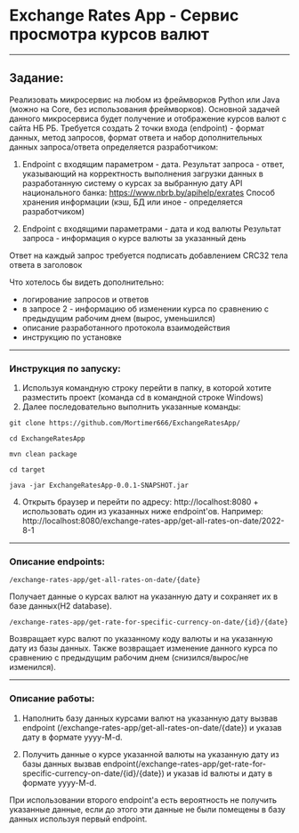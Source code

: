 # Exchange Rates App - Сервис просмотра курсов валют
****
## Задание:
Реализовать микросервис на любом из фреймворков Python или Java (можно на Core, без использования фреймворков).
Основной задачей данного микросервиса будет получение и отображение курсов валют с сайта НБ РБ.
Требуется создать 2 точки входа (endpoint) - формат данных, метод запросов, формат ответа и набор дополнительных данных запроса/ответа определяется разработчиком:

1. Endpoint с входящим параметром - дата.
Результат запроса - ответ, указывающий на корректность выполнения загрузки данных в разработанную систему о курсах за выбранную дату
API национального банка: https://www.nbrb.by/apihelp/exrates
Способ хранения информации (кэш, БД или иное - определяется разработчиком)

2. Endpoint с входящими параметрами - дата и код валюты
Результат запроса - информация о курсе валюты за указанный день

Ответ на каждый запрос требуется подписать добавлением CRC32 тела ответа в заголовок

Что хотелось бы видеть дополнительно:
- логирование запросов и ответов
- в запросе 2 - информацию об изменении курса по сравнению с предыдущим рабочим днем (вырос, уменьшился)
- описание разработанного протокола взаимодействия
- инструкцию по установке
****
### Инструкция по запуску:
1. Используя командную строку перейти в папку, в которой хотите разместить проект (команда cd в командной строке Windows)
2. Далее последовательно выполнить указанные команды:
```
git clone https://github.com/Mortimer666/ExchangeRatesApp/
```
```
cd ExchangeRatesApp
```
```
mvn clean package
```
```
cd target
```
```
java -jar ExchangeRatesApp-0.0.1-SNAPSHOT.jar
```
4. Открыть браузер и перейти по адресу: http://localhost:8080 + использовать один из указанных ниже endpoint'ов.
Например: http://localhost:8080/exchange-rates-app/get-all-rates-on-date/2022-8-1
****
### Описание endpoints:
```
/exchange-rates-app/get-all-rates-on-date/{date}
```
Получает данные о курсах валют на указанную дату и сохраняет их в базе данных(H2 database).
```
/exchange-rates-app/get-rate-for-specific-currency-on-date/{id}/{date}
```
Возвращает курс валют по указанному коду валюты и на указанную дату из базы данных. Также возвращает изменение данного курса по сравнению с предыдущим рабочим днем (снизился/вырос/не изменился).
****
### Описание работы:
1. Наполнить базу данных курсами валют на указанную дату вызвав endpoint (/exchange-rates-app/get-all-rates-on-date/{date}) и указав дату в формате yyyy-M-d.

2. Получить данные о курсе указанной валюты на указанную дату из базы данных вызвав endpoint(/exchange-rates-app/get-rate-for-specific-currency-on-date/{id}/{date}) и указав id валюты и дату в формате yyyy-M-d.

При использовании второго endpoint'а есть вероятность не получить указанные данные, если до этого эти данные не были помещены в базу данных используя первый endpoint.
